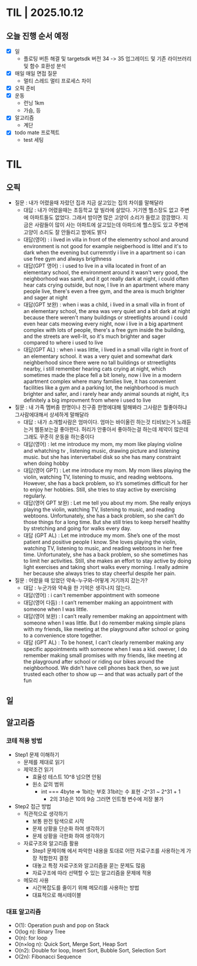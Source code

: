 # TIL | 2025.10.12

## 오늘 진행 순서 예정

-   [x] 일
    - 플로팅 버튼 해결 및 targetsdk 버전 34 -> 35 업그레이드 및 기존 라이브러리 및 함수 호환성 분석
-   [x] 매일 매일 면접 질문
    - 멀티 스레드 멀티 프로세스 차이
-   [x] 오픽 준비
-   [x] 운동
    - 런닝 1km
    - 가슴, 등
-   [x] 알고리즘
    - 계단
-   [x] todo mate 프로젝트
    - test 세팅
# TIL

## 오픽
- 질문 : 내가 어렸을때 자랐던 집과 지금 살고있는 집의 차이를 말해달라
    - 대답 : 내가 어렸을때는 초등학교 앞 빌라에 살았다. 거기엔 헬스장도 없고 주변에 아파트들도 없었다. 그래서 밤이면 많은 고양이 소리가 들렸고 깜깜했다. 지금은 사람들이 많이 사는 아파트에 살고있는데 아파드에 헬스장도 있고 주변에 고양이 소리도 잘 안들리고 밤에도 밝다
    - 대답(영어) : i lived in villa in front of the elementry school and around environment is not good for example neigberhood is littel and it's to dark when the evening  but curremntly i live in a apartment so i can use free gym and always brigthness 
    - 대답(GPT 영어) : i used to live in a villa located in front of an elementary school, the environment around it wasn't very good, the neighborhood was samll, and it got really dark at night, i could often hear cats crying outside, but now, l live in an apartment where many people live, there's even a free gym, and the area is much brighter and sager at night
    - 대답(GPT 보완) : when i was a child, i lived in a small villa in front of an elementary school, the area was very quiet and a bit dark at night because there weren't many buildings or streetlights around i could even hear cats meowing every night, now i live in a big apartment complex with lots of people, there's a free gym inside the building, and the streets are well-lit, so it's much brighter and sager compared to where i used to live
    - 대답(GPT AL) : when i was little, i lived in a small villa right in front of an elementary school. it was a very quiet and somewhat dark neighberhood since there were no tall buildings or strreetlights nearby, i still remember hearing cats crying at night, which sometimes made the place fell a bit lonely, now i live in a modern apartment complex where many families live, it has convenient facilities like a gym and a parking lot, the neighborhood is much brighter and safer, and i rarely hear andy animal sounds at night, it;s definitely a big improvment from where i used to live
- 질문 : 내 가족 멤버중 한명이나 친구중 한명에대해 말해봐라 그사람은 뭘좋아하냐 그사람에대해서 상세하게 말해달라
    - 대답 : 내가 소개할사람은 엄마이다. 엄마는 바이올린 하는것 티비보는거 노래듣는거 웹툰보는걸 좋아한다. 허리가 안좋아서 좋아하는걸 하는데 제약이 많은데 그래도 꾸준히 운동을 하는중이다
    - 대답(영어) : let me introduce my mom, my mom like playing violine and whatching tv , listening music, drawing picture and listening music. but she has intervertabel disk so she has many constraint when doing hobby
    - 대답(영어 GPT) : Let me introduce my mom. My mom likes playing the violin, watching TV, listening to music, and reading webtoons. However, she has a back problem, so it’s sometimes difficult for her to enjoy her hobbies. Still, she tries to stay active by exercising regularly.
    - 대답(영어 GPT 보완) : Let me tell you about my mom. She really enjoys playing the violin, watching TV, listening to music, and reading webtoons. Unfortunately, she has a back problem, so she can’t do those things for a long time. But she still tries to keep herself healthy by stretching and going for walks every day.
    - 대답 (GPT AL) : Let me introduce my mom. She’s one of the most patient and positive people I know. She loves playing the violin, watching TV, listening to music, and reading webtoons in her free time. Unfortunately, she has a back problem, so she sometimes has to limit her activities. Still, she makes an effort to stay active by doing light exercises and taking short walks every morning. I really admire her because she always tries to stay cheerful despite her pain.
- 질문 :  어렸을 때 있었던 약속-누구와-어떻게 거기까지 갔는가? 
    - 대답 : 누군가와 약속을 한 기억은 생각나지 않는다.
    - 대답(영어) : i can't remember appointment with someone
    - 대답(영어 다듬) : I can’t remember making an appointment with someone when I was little.
    - 대답(영어 보완) : I can’t really remember making an appointment with someone when I was little. But I do remember making simple plans with my friends, like meeting at the playground after school or going to a convenience store together.
    - 대답 (GPT AL) : To be honest, I can’t clearly remember making any specific appointments with someone when I was a kid. owever, I do remember making small promises with my friends, like meeting at the playground after school or riding our bikes around the neighborhood. We didn’t have cell phones back then, so we just trusted each other to show up — and that was actually part of the fun
## 일

## 알고리즘

### 코테 적용 방법

-   Step1 문제 이해하기
    -   문제를 제대로 읽기
    -   제약조건 읽기
        -   효율성 테스트 10^8 넘으면 안됨
        -   원소 값의 범위
            -   int === 4byte => 1bit는 부호 31bit는 수 표현 -2^31 ~ 2^31 + 1
                -   2의 31승은 10의 9승 그러면 인트형 변수에 저장 불가
-   Step2 접근 방법
    -   직관적으로 생각하기
        -   보통 완전 탐색으로 시작
        -   문제 상황을 단순화 하여 생각하기
        -   문제 상황을 극한화 하여 생각하기
    -   자료구조와 알고리즘 활용
        -   Step1 문제이해 에서 파악한 내용을 토대로 어떤 자료구조를 사용하는게 가장 적합한지 결정
        -   대놓고 특정 자료구조와 알고리즘을 묻는 문제도 많음
        -   자료구조에 따라 선택할 수 있는 알고리즘을 문제에 적용
    -   메모리 사용
        -   시간복잡도를 줄이기 위해 메모리를 사용하는 방법
        -   대표적으로 해시테이블

### 대표 알고리즘

-   O(1): Operation push and pop on Stack
-   O(log n): Binary Tree
-   O(n): for loop
-   O(n×log n): Quick Sort, Merge Sort, Heap Sort
-   O(n2): Double for loop, Insert Sort, Bubble Sort, Selection Sort
-   O(2n): Fibonacci Sequence
